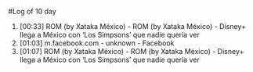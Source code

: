 #Log of 10 day

1. [00:33] ROM (by Xataka México) - ROM (by Xataka México) - Disney+ llega a México con ‘Los Simpsons’ que nadie quería ver
1. [01:03] m.facebook.com - unknown - Facebook
1. [01:07] ROM (by Xataka México) - ROM (by Xataka México) - Disney+ llega a México con ‘Los Simpsons’ que nadie quería ver
